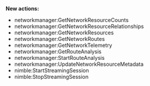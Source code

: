 **New actions:**

- networkmanager:GetNetworkResourceCounts
- networkmanager:GetNetworkResourceRelationships
- networkmanager:GetNetworkResources
- networkmanager:GetNetworkRoutes
- networkmanager:GetNetworkTelemetry
- networkmanager:GetRouteAnalysis
- networkmanager:StartRouteAnalysis
- networkmanager:UpdateNetworkResourceMetadata
- nimble:StartStreamingSession
- nimble:StopStreamingSession

